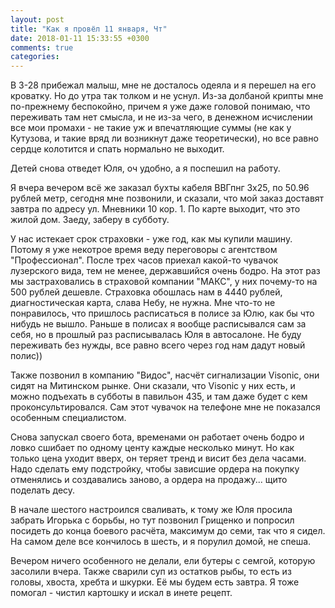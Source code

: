 ```yaml
---
layout: post
title: "Как я провёл 11 января, Чт"
date: 2018-01-11 15:33:55 +0300
comments: true
categories: 
---
```

В 3-28 прибежал малыш, мне не досталось одеяла и я перешел на его кроватку. Но до утра так толком и не уснул. Из-за долбаной крипты мне по-прежнему беспокойно, причем я уже даже головой понимаю, что переживать там нет смысла, и не из-за чего, в денежном исчислении все мои промахи - не такие уж и впечатляющие суммы (не как у Кутузова, и такие вряд ли возникнут даже теоретически), но все равно сердце колотится и спать нормально не выходит.

Детей снова отведет Юля, оч удобно, а я поспешил на работу.

Я вчера вечером всё же заказал бухты кабеля ВВГпнг 3х25, по 50.96 рублей метр, сегодня мне позвонили, и сказали, что мой заказ доставят завтра по адресу ул. Мневники 10 кор. 1. По карте выходит, что это жилой дом. Заеду, заберу в субботу.

У нас истекает срок страховки - уже год, как мы купили машину. Потому я уже некотрое время веду переговоры с агентством "Профессионал". После трех часов приехал какой-то чувачок лузерского вида, тем не менее, державшийся очень бодро. На этот раз мы застраховались в страховой компании "МАКС", у них почему-то на 500 рублей дешевле. Страховка обошлась нам в 4440 рублей, диагностическая карта, слава Небу, не нужна. Мне что-то не понравилось, что пришлось расписаться в полисе за Юлю, как бы что нибудь не вышло. Раньше в полисах я вообще расписывался сам за себя, но в прошлый раз расписывалась Юля в автосалоне. Не буду переживать без нужды, все равно всего через год нам дадут новый полис))

Также позвонил в компанию "Видос", насчёт сигнализации Visonic, они сидят на Митинском рынке. Они сказали, что Visonic у них есть, и можно подъехать в субботы в павильон 435, и там даже будет с кем проконсультировался. Сам этот чувачок на телефоне мне не показался особенным специалистом.

Снова запускал своего бота, временами он работает очень бодро и ловко сшибает по одному центу каждые несколько минут. Но как только цена уходит вверх, он теряет тренд и висит без дела часами. Надо сделать ему подстройку, чтобы зависшие ордера на покупку отменялись и создавались заново, а ордера на продажу... щито поделать десу. 

В начале шестого настроился сваливать, к тому же Юля просила забрать Игорька с борьбы, но тут позвонил Грищенко и попросил посидеть до конца боевого расчёта, максимум до семи, так что я сидел. На самом деле все кончилось в шесть, и я порулил домой, не спеша.

Вечером ничего особенного не делали, ели бутеры с семгой, которую засолили вчера. Также сварили суп из остатков рыбы, то есть из головы, хвоста, хребта и шкурки. Её мы будем есть завтра. Я тоже помогал - чистил картошку и искал в инете рецепт.